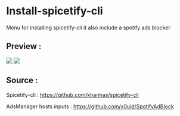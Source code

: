 # Install-spicetify-cli
Menu for installing spicetify-cli it also include a spotify ads blocker

## Preview :

![](https://camo.githubusercontent.com/973b4396bbfe9a4da937827c61f2892abfdb39dd8e54654d6c66c155c058e27e/68747470733a2f2f692e6962622e636f2f67524337356a502f322e706e67)
![](https://zalati.fr/imagesforum/informatique/spicetifyv.png)

## Source : 

Spicetify-cli : 
https://github.com/khanhas/spicetify-cli

AdsManager hosts inputs :
https://github.com/x0uid/SpotifyAdBlock

